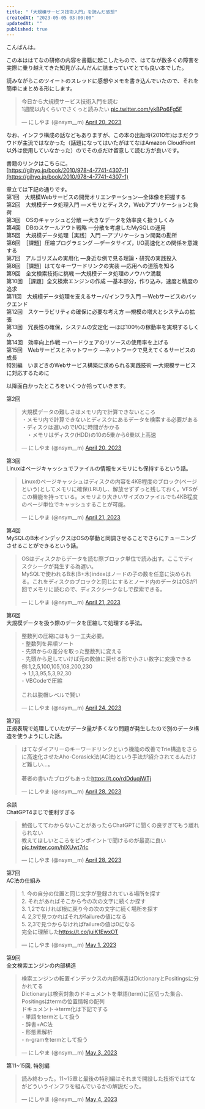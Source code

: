 ```yaml
---
title: "「大規模サービス技術入門」を読んだ感想"
createdAt: "2023-05-05 03:00:00"
updatedAt: ""
published: true
---
```


こんばんは。

この本ははてなの研修の内容を書籍に起こしたもので、はてなが数多くの障害を実際に乗り越えてきた知見がふんだんに詰まっていてとても良い本でした。

読みながらこのツイートのスレッドに感想やメモを書き込んでいたので、それを簡単にまとめる形にします。

<blockquote class="twitter-tweet"><p lang="ja" dir="ltr">今日から大規模サービス技術入門を読む<br>1週間以内くらいでさくっと読みたい <a href="https://t.co/ykBPo6Fg5F">pic.twitter.com/ykBPo6Fg5F</a></p>&mdash; にしやま (@nsym__m) <a href="https://twitter.com/nsym__m/status/1649054487724847105?ref_src=twsrc%5Etfw">April 20, 2023</a></blockquote> <script async src="https://platform.twitter.com/widgets.js" charset="utf-8"></script>


なお、インフラ構成の話などもありますが、この本の出版時(2010年)はまだクラウドが主流ではなかった（話題になってはいたがはてなはAmazon CloudFront以外は使用していなかった）のでその点だけ留意して読む方が良いです。

書籍のリンクはこちらに。<br>
[https://gihyo.jp/book/2010/978-4-7741-4307-1](https://gihyo.jp/book/2010/978-4-7741-4307-1)

章立ては下記の通りです。<br>
第1回　大規模Webサービスの開発オリエンテーション―全体像を把握する<br>
第2回　大規模データ処理入門 ―メモリとディスク，Webアプリケーションと負荷<br>
第3回　OSのキャッシュと分散 ―大きなデータを効率良く扱うしくみ<br>
第4回　DBのスケールアウト戦略 ―分散を考慮したMySQLの運用<br>
第5回　大規模データ処理［実践］入門 ―アプリケーション開発の勘所<br>
第6回　［課題］圧縮プログラミング ―データサイズ，I/O高速化との関係を意識する<br>
第7回　アルゴリズムの実用化 ―身近な例で見る理論・研究の実践投入<br>
第8回　［課題］はてなキーワードリンクの実装 ―応用への道筋を知る<br>
第9回　全文検索技術に挑戦 ―大規模データ処理のノウハウ満載<br>
第10回　［課題］全文検索エンジンの作成 ―基本部分，作り込み，速度と精度の追求<br>
第11回　大規模データ処理を支えるサーバ/インフラ入門 ―Webサービスのバックエンド<br>
第12回　スケーラビリティの確保に必要な考え方 ―規模の増大とシステムの拡張<br>
第13回　冗長性の確保，システムの安定化 ―ほぼ100％の稼動率を実現するしくみ<br>
第14回　効率向上作戦 ―ハードウェアのリソースの使用率を上げる<br>
第15回　Webサービスとネットワーク ―ネットワークで見えてくるサービスの成長<br>
特別編　いまどきのWebサービス構築に求められる実践技術 ―大規模サービスに対応するために<br>


以降面白かったところをいくつか拾っていきます。

第2回

<blockquote class="twitter-tweet"><p lang="ja" dir="ltr">大規模データの難しさはメモリ内で計算できないところ<br>・メモリ内で計算できないとディスクにあるデータを検索する必要がある<br>・ディスクは遅いのでI/Oに時間がかかる<br>　・メモリはディスク(HDD)の10の5乗から6乗以上高速</p>&mdash; にしやま (@nsym__m) <a href="https://twitter.com/nsym__m/status/1649081124126351360?ref_src=twsrc%5Etfw">April 20, 2023</a></blockquote> <script async src="https://platform.twitter.com/widgets.js" charset="utf-8"></script>

第3回<br>
Linuxはページキャッシュでファイルの情報をメモリにも保持するという話。<br>

<blockquote class="twitter-tweet"><p lang="ja" dir="ltr">Linuxのページキャッシュはディスクの内容を4KB程度のブロック(ページという)としてメモリに確保(LRU)し、解放せずずっと残しておく。VFSがこの機能を持っている。メモリより大きいサイズのファイルでも4KB程度のページ単位でキャッシュすることが可能。</p>&mdash; にしやま (@nsym__m) <a href="https://twitter.com/nsym__m/status/1649445952372211713?ref_src=twsrc%5Etfw">April 21, 2023</a></blockquote> <script async src="https://platform.twitter.com/widgets.js" charset="utf-8"></script>

第4回<br>
MySQLのB木インデックスはOSの挙動と同調させることでさらにチューニングさせることができるという話。

<blockquote class="twitter-tweet"><p lang="ja" dir="ltr">OSはディスクからデータを読む際ブロック単位で読み出す。ここでディスクシークが発生する為遅い。<br>MySQLで使われるB木(B+木)indexはノードの子の数を任意に決められる。これをディスクのブロックと同じにするとノード内のデータはOSが1回でメモリに読むので、ディスクシークなしで探索できる。</p>&mdash; にしやま (@nsym__m) <a href="https://twitter.com/nsym__m/status/1649476630656749569?ref_src=twsrc%5Etfw">April 21, 2023</a></blockquote> <script async src="https://platform.twitter.com/widgets.js" charset="utf-8"></script>


第6回<br>
大規模データを扱う際のデータを圧縮して処理する手法。

<blockquote class="twitter-tweet"><p lang="ja" dir="ltr">整数列の圧縮にはもう一工夫必要。<br>- 整数列を昇順ソート<br>- 先頭からの差分を取った整数列に変える<br> - 先頭から足していけば元の数値に戻せる形で小さい数字に変換できる<br>例:1,2,5,100,105,108,200,230<br>→ 1,1,3,95,5,3,92,30<br>- VBCodeで圧縮<br><br>これは脱帽レベルで賢い</p>&mdash; にしやま (@nsym__m) <a href="https://twitter.com/nsym__m/status/1650563349011382272?ref_src=twsrc%5Etfw">April 24, 2023</a></blockquote> <script async src="https://platform.twitter.com/widgets.js" charset="utf-8"></script>

第7回<br>
正規表現で処理していたがデータ量が多くなり問題が発生したので別のデータ構造を使うようにした話。

<blockquote class="twitter-tweet"><p lang="ja" dir="ltr">はてなダイアリーのキーワードリンクという機能の改善でTrie構造をさらに高速化させたAho-Corasick法(AC法)という手法が紹介されてるんだけど難しい...。<br><br>著者の書いたブログもあった<a href="https://t.co/rdDduqjWTj">https://t.co/rdDduqjWTj</a></p>&mdash; にしやま (@nsym__m) <a href="https://twitter.com/nsym__m/status/1651942764085678080?ref_src=twsrc%5Etfw">April 28, 2023</a></blockquote> <script async src="https://platform.twitter.com/widgets.js" charset="utf-8"></script>

余談<br>
ChatGPT4まじで便利すぎる

<blockquote class="twitter-tweet"><p lang="ja" dir="ltr">勉強しててわからないことがあったらChatGPTに聞くの良すぎてもう離れられない<br>教えてほしいところをピンポイントで聞けるのが最高に良い <a href="https://t.co/hlXUwt7rlc">pic.twitter.com/hlXUwt7rlc</a></p>&mdash; にしやま (@nsym__m) <a href="https://twitter.com/nsym__m/status/1651950408351502337?ref_src=twsrc%5Etfw">April 28, 2023</a></blockquote> <script async src="https://platform.twitter.com/widgets.js" charset="utf-8"></script>

第7回<br>
AC法の仕組み

<blockquote class="twitter-tweet"><p lang="ja" dir="ltr">1. 今の自分の位置と同じ文字が登録されている場所を探す<br>2. それがあればそこから今の次の文字に続くか探す<br>3. 1,2でなければ根に戻り今の次の文字に続く場所を探す<br>4. 2,3で見つかればそれがfailureの値になる<br>5. 2,3で見つからなければfailureの値は0になる<br>完全に理解した<a href="https://t.co/juiK1EwxOT">https://t.co/juiK1EwxOT</a></p>&mdash; にしやま (@nsym__m) <a href="https://twitter.com/nsym__m/status/1653109769484505089?ref_src=twsrc%5Etfw">May 1, 2023</a></blockquote> <script async src="https://platform.twitter.com/widgets.js" charset="utf-8"></script>

第9回<br>
全文検索エンジンの内部構造

<blockquote class="twitter-tweet"><p lang="ja" dir="ltr">検索エンジンの転置インデックスの内部構造はDictionaryとPositingsに分かれてる<br>Dictionaryは検索対象のドキュメントを単語(term)に区切った集合、Positingsはtermの位置情報の配列<br>ドキュメント→term化は下記でする<br>- 単語をtermとして扱う<br> - 辞書+AC法<br> - 形態素解析<br>- n-gramをtermとして扱う</p>&mdash; にしやま (@nsym__m) <a href="https://twitter.com/nsym__m/status/1653688287616442371?ref_src=twsrc%5Etfw">May 3, 2023</a></blockquote> <script async src="https://platform.twitter.com/widgets.js" charset="utf-8"></script>

第11~15回, 特別編

<blockquote class="twitter-tweet"><p lang="ja" dir="ltr">読み終わった。11~15章と最後の特別編はそれまで開設した技術ではてながどういうインフラを組んでいるかの解説だった。</p>&mdash; にしやま (@nsym__m) <a href="https://twitter.com/nsym__m/status/1654173278485741574?ref_src=twsrc%5Etfw">May 4, 2023</a></blockquote> <script async src="https://platform.twitter.com/widgets.js" charset="utf-8"></script>
